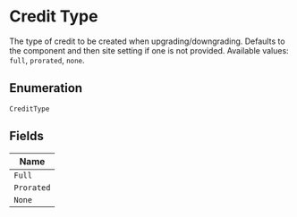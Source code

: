 
# Credit Type

The type of credit to be created when upgrading/downgrading. Defaults to the component and then site setting if one is not provided.
Available values: `full`, `prorated`, `none`.

## Enumeration

`CreditType`

## Fields

| Name |
|  --- |
| `Full` |
| `Prorated` |
| `None` |

